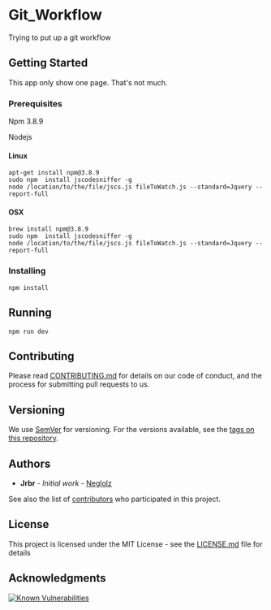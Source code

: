 # Git_Workflow

Trying to put up a git workflow

## Getting Started

This app only show one page. That's not much.

### Prerequisites

Npm 3.8.9

Nodejs 


#### Linux
```
apt-get install npm@3.8.9
sudo npm  install jscodesniffer -g
node /location/to/the/file/jscs.js fileToWatch.js --standard=Jquery --report-full
```
#### OSX
```
brew install npm@3.8.9
sudo npm  install jscodesniffer -g
node /location/to/the/file/jscs.js fileToWatch.js --standard=Jquery --report-full
```

### Installing

```
npm install
```

## Running 

```
npm run dev
```


## Contributing

Please read [CONTRIBUTING.md](https://gist.github.com/PurpleBooth/b24679402957c63ec426) for details on our code of conduct, and the process for submitting pull requests to us.

## Versioning

We use [SemVer](http://semver.org/) for versioning. For the versions available, see the [tags on this repository](https://github.com/your/project/tags). 

## Authors

* **Jrbr** - *Initial work* - [Neglolz](https://github.com/Neglolz)

See also the list of [contributors](https://github.com/Neglolz/Git_workflow/contributors) who participated in this project.

## License

This project is licensed under the MIT License - see the [LICENSE.md](LICENSE.md) file for details

## Acknowledgments



<a href="https://snyk.io/test/github/neglolz/git_workflow?targetFile=package.json"><img src="https://snyk.io/test/github/neglolz/git_workflow/badge.svg?targetFile=package.json" alt="Known Vulnerabilities" data-canonical-src="https://snyk.io/test/github/neglolz/git_workflow?targetFile=package.json" style="max-width:100%;"></a>

